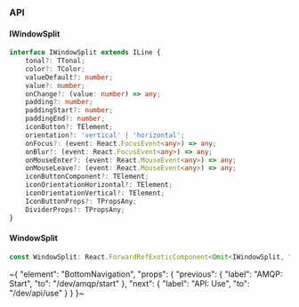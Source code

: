 

### API

#### IWindowSplit

```ts
interface IWindowSplit extends ILine {
    tonal?: TTonal;
    color?: TColor;
    valueDefault?: number;
    value?: number;
    onChange?: (value: number) => any;
    padding?: number;
    paddingStart?: number;
    paddingEnd?: number;
    iconButton?: TElement;
    orientation?: 'vertical' | 'horizontal';
    onFocus?: (event: React.FocusEvent<any>) => any;
    onBlur?: (event: React.FocusEvent<any>) => any;
    onMouseEnter?: (event: React.MouseEvent<any>) => any;
    onMouseLeave?: (event: React.MouseEvent<any>) => any;
    iconButtonComponent?: TElement;
    iconOrientationHorizontal?: TElement;
    iconOrientationVertical?: TElement;
    IconButtonProps?: TPropsAny;
    DividerProps?: TPropsAny;
}
```

#### WindowSplit

```ts
const WindowSplit: React.ForwardRefExoticComponent<Omit<IWindowSplit, "ref"> & React.RefAttributes<unknown>>;
```

~{
  "element": "BottomNavigation",
  "props": {
    "previous": {
      "label": "AMQP: Start",
      "to": "/dev/amqp/start"
    },
    "next": {
      "label": "API: Use",
      "to": "/dev/api/use"
    }
  }
}~
